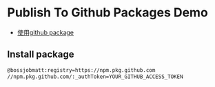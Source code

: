 # Publish To Github Packages Demo

- [使用github package](https://docs.github.com/zh/packages/working-with-a-github-packages-registry/working-with-the-npm-registry)

## Install package

```bash
@bossjobmatt:registry=https://npm.pkg.github.com
//npm.pkg.github.com/:_authToken=YOUR_GITHUB_ACCESS_TOKEN
```